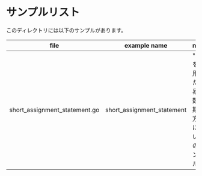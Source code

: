 # サンプルリスト

このディレクトリには以下のサンプルがあります。

| file                          | example name               | note                                                |
| ----------------------------- | -------------------------- | --------------------------------------------------- |
| short_assignment_statement.go | short_assignment_statement | ":=" を使用した簡易変数初期化方法についてのサンプル |
